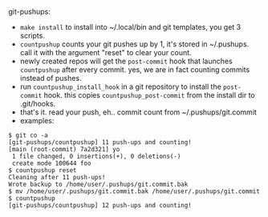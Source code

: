 git-pushups:
- `make install` to install into ~/.local/bin and git templates, you get 3 scripts.
- `countpushup` counts your git pushes up by 1, it's stored in ~/.pushups. call it with the argument "reset" to clear your count.
- newly created repos will get the `post-commit` hook that launches `countpushup` after every commit. yes, we are in fact counting commits instead of pushes.
- run `countpushup_install_hook` in a git repository to install the `post-commit` hook. this copies `countpushup_post-commit` from the install dir to .git/hooks.
- that's it. read your push, eh.. commit count from ~/.pushups/git.commit
- examples:

```console
$ git co -a
[git-pushups/countpushup] 11 push-ups and counting!
[main (root-commit) 7a2d321] yo
 1 file changed, 0 insertions(+), 0 deletions(-)
 create mode 100644 foo
$ countpushup reset
Cleaning after 11 push-ups!
Wrote backup to /home/user/.pushups/git.commit.bak
$ mv /home/user/.pushups/git.commit.bak /home/user/.pushups/git.commit
$ countpushup
[git-pushups/countpushup] 12 push-ups and counting!
```
